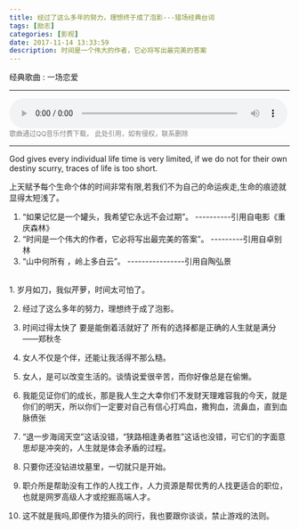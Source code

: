 ```yaml
---
title: 经过了这么多年的努力，理想终于成了泡影---猎场经典台词
tags: [励志]
categories: [影视]
date: 2017-11-14 13:33:59
description: 时间是一个伟大的作者，它必将写出最完美的答案
---
```


经典歌曲 :   一场恋爱
***
<audio style="width: 500px" autoplay="autoplay" src="/public_s/mp3/a-love.mp3" controls = "controls">
你的浏览器暂不支持！
</audio>
<small style="color: #808080; font-size: 12px">歌曲通过QQ音乐付费下载， 此处引用，如有侵权，联系删除 </small>

***
God gives every individual life time is very limited, if we do not for their own destiny scurry, traces of life is too short.

上天赋予每个生命个体的时间非常有限,若我们不为自己的命运疾走,生命的痕迹就显得太短浅了。
<ol>

<li> “如果记忆是一个罐头，我希望它永远不会过期”。 ----------引用自电影《重庆森林》</li>
<li> “时间是一个伟大的作者，它必将写出最完美的答案”。 ---------引用自卓别林</li>
<li> “山中何所有 ，岭上多白云”。 ----------------引用自陶弘景</li>

</ol>


</br>
1. 岁月如刀，我似芹萝，时间太可怕了。

2. 经过了这么多年的努力，理想终于成了泡影。

3. 时间过得太快了 要是能倒着活就好了 所有的选择都是正确的人生就是满分——郑秋冬 

4. 女人不仅是个伴，还能让我活得不那么糙。

5. 女人，是可以改变生活的。谈情说爱很辛苦，而你好像总是在偷懒。

6. 我能见证你们的成长，那是我人生之大幸你们不发财天理难容我的今天，就是你们的明天，所以你们一定要对自己有信心打鸡血，撒狗血，流鼻血，直到血脉偾张

7. “退一步海阔天空”这话没错，“狭路相逢勇者胜”这话也没错，可它们的字面意思却是冲突的，人生就是体会矛盾的过程。     

8. 只要你还没钻进坟墓里，一切就只是开始。

9. 职介所是帮助没有工作的人找工作，人力资源是帮优秀的人找更适合的职位，也就是网罗高级人才或挖掘高端人才。

10. 这不就是我吗,即便作为猎头的同行，我也要跟你谈谈，禁止游戏的法则。
